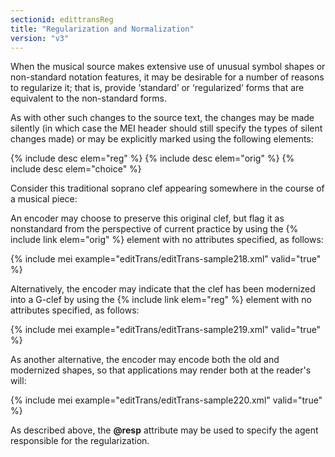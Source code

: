 ```yaml
---
sectionid: edittransReg
title: "Regularization and Normalization"
version: "v3"
---
```


When the musical source makes extensive use of unusual symbol shapes or non-standard notation features, it may be desirable for a number of reasons to regularize it; that is, provide ‘standard’ or ‘regularized’ forms that are equivalent to the non-standard forms.

As with other such changes to the source text, the changes may be made silently (in which case the MEI header should still specify the types of silent changes made) or may be explicitly marked using the following elements:

{% include desc elem="reg" %} 
{% include desc elem="orig" %} 
{% include desc elem="choice" %} 

Consider this traditional soprano clef appearing somewhere in the course of a musical piece:  

An encoder may choose to preserve this original clef, but flag it as nonstandard from the perspective of current practice by using the {% include link elem="orig" %} element with no attributes specified, as follows:

{% include mei example="editTrans/editTrans-sample218.xml" valid="true" %}

Alternatively, the encoder may indicate that the clef has been modernized into a G-clef by using the {% include link elem="reg" %} element with no attributes specified, as follows:

{% include mei example="editTrans/editTrans-sample219.xml" valid="true" %}

As another alternative, the encoder may encode both the old and modernized shapes, so that applications may render both at the reader's will:

{% include mei example="editTrans/editTrans-sample220.xml" valid="true" %}

As described above, the **@resp** attribute may be used to specify the agent responsible for the regularization.
